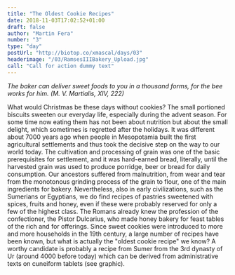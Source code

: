 ```yaml
---
title: "The Oldest Cookie Recipes"
date: 2018-11-03T17:02:52+01:00
draft: false
author: "Martin Fera"
number: "3"
type: "day"
postUrl: "http://biotop.co/xmascal/days/03"
headerimage: "/03/RamsesIIIBakery_Upload.jpg"
call: "Call for action dummy text"
---
```

*The baker can deliver sweet foods to you in a thousand forms, for the bee works for him. (M. V. Martialis, XIV, 222)*

What would Christmas be these days without cookies? The small portioned biscuits sweeten our everyday life, especially during the advent season. For some time now eating them has not been about nutrition but about the small delight, which sometimes is regretted after the holidays. It was different about 7000 years ago when people in Mesopotamia built the first agricultural settlements and thus took the decisive step on the way to our world today. The cultivation and processing of grain was one of the basic prerequisites for settlement, and it was hard-earned bread, literally, until the harvested grain was used to produce porridge, beer or bread for daily consumption. Our ancestors suffered from malnutrition, from wear and tear from the monotonous grinding process of the grain to flour, one of the main ingredients for bakery.
Nevertheless, also in early civilizations, such as the Sumerians or Egyptians, we do find recipes of pastries sweetened with spices, fruits and honey, even if these were probably reserved for only a few of the highest class. The Romans already knew the profession of the confectioner, the Pistor Dulcarius, who made honey bakery for feast tables of the rich and for offerings.
Since sweet cookies were introduced to more and more households in the 19th century, a large number of recipes have been known, but what is actually the "oldest cookie recipe" we know? A worthy candidate is probably a recipe from Sumer from the 3rd dynasty of Ur (around 4000 before today) which can be derived from administrative texts on cuneiform tablets (see graphic).
<!--more-->
